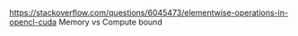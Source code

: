 https://stackoverflow.com/questions/6045473/elementwise-operations-in-opencl-cuda
Memory vs Compute bound

